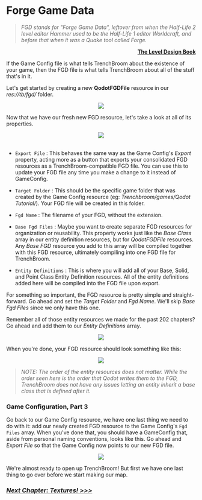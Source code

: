
# Forge Game Data

> _FGD stands for "Forge Game Data", leftover from when the Half-Life 2 level editor Hammer used to be the Half-Life 1 editor Worldcraft, and before that when it was a Quake tool called Forge._

[<p align=right>**The Level Design Book**](https://book.leveldesignbook.com/appendix/resources/formats/fgd#history)

If the Game Config file is what tells TrenchBroom about the existence of your game, then the FGD file is what tells TrenchBroom about all of the stuff that's in it.

Let's get started by creating a new **QodotFGDFile** resource in our _res://tb/fgd/_ folder.

<p align=center><img src="../images/fgd0.png"><br>

Now that we have our fresh new FGD resource, let's take a look at all of its properties.

<p align=center><img src="../images/fgd1.png"><br><br>

- `Export File` : This behaves the same way as the Game Config's _Export_ property, acting more as a button that exports your consolidated FGD resources as a TrenchBroom-compatible FGD file. You can use this to update your FGD file any time you make a change to it instead of GameConfig.

- `Target Folder` : This should be the specific game folder that was created by the Game Config resource (eg: _Trenchbroom/games/Qodot Tutorial/_). Your FGD file will be created in this folder.

- `Fgd Name` : The filename of your FGD, without the extension.

- `Base Fgd Files` : Maybe you want to create separate FGD resources for organization or reusability. This property works just like the _Base Class_ array in our entity definition resources, but for _QodotFGDFile_ resources. Any _Base FGD_ resource you add to this array will be compiled together with this FGD resource, ultimately compiling into one FGD file for TrenchBroom.

- `Entity Definitions` : This is where you will add all of your Base, Solid, and Point Class Entity Definition resources. All of the entity definitions added here will be compiled into the FGD file upon export.

For something so important, the FGD resource is pretty simple and straight-forward. Go ahead and set the _Target Folder_ and _Fgd Name_. We'll skip _Base Fgd Files_ since we only have this one.

Remember all of those entity resources we made for the past 202 chapters? Go ahead and add them to our _Entity Definitions_ array.

<p align=center><img src="../images/all-of-them-palpatine.gif">

When you're done, your FGD resource should look something like this:

<p align=center><img src="../images/fgd2.png">

> _NOTE: The order of the entity resources does not matter. While the order seen here is the order that Qodot writes them to the FGD, TrenchBroom does not have any issues letting an entity inherit a base class that is defined after it._

### Game Configuration, Part 3

Go back to our Game Config resource, we have one last thing we need to do with it: add our newly created FGD resource to the Game Config's `Fgd Files` array. When you've done that, you should have a GameConfig that, aside from personal naming conventions, looks like this. Go ahead and _Export File_ so that the Game Config now points to our new FGD file.

<p align=center><img src="../images/tb_config3.png"><br>

We're almost ready to open up TrenchBroom! But first we have one last thing to go over before we start making our map.

### [**_Next Chapter: Textures! >>>_**](textures.md)